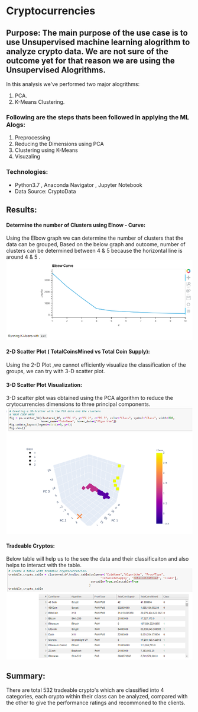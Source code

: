 # Cryptocurrencies

## Purpose: The main purpose of the use case is to use Unsupervised machine learning alogrithm to analyze crypto data. We are not sure of the outcome yet for that reason we are using the Unsupervised Alogrithms.
In this analysis we've performed two major alogrithms:
  1. PCA.
  2. K-Means Clustering.

### Following are the steps thats been followed in applying the ML Alogs:
  1. Preprocessing
  2. Reducing the Dimensions using PCA
  3. Clustering using K-Means
  4. Visuzaling

### Technologies:
 * Python3.7 , Anaconda Navigator , Jupyter Notebook
 * Data Source: CryptoData

## Results:

#### Determine the number of Clusters using Elnow - Curve: 
Using the Elbow graph we can determine the number of clusters that the data can be grouped, Based on the below graph and outcome, number of clusters can be determined between 4 & 5 because the horizontal line is around 4 & 5 .
![elbow-curve](/images/01-elbowcurve.PNG)

#### 2-D Scatter Plot ( TotalCoinsMined vs Total Coin Supply):
Using the 2-D Plot  ,we cannot efficiently visualize the classification of the groups, we can try with 3-D scatter plot.

#### 3-D Scatter Plot Visualization:
3-D scatter plot was obtained using the PCA algorithm to reduce the crytocurrencies dimensions to three principal components.
![3D-Scatter-Plot-using-PCA](/images/02-scatter-3d_plot.PNG)

#### Tradeable Cryptos:
Below table will help us to the see the data and their classificaiton and also helps to interact with the table.
![tradeable-crypto-table](/images/04-crypto-tradeable-table.PNG)


## Summary:
There are total 532 tradeable crypto's which are classified into 4 categories, each crypto within their class can be analyzed, compared with the other to give the performance ratings and recommoned to the clients.


